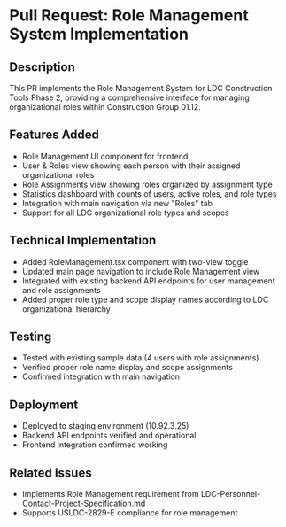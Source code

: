 # Pull Request: Role Management System Implementation

## Description
This PR implements the Role Management System for LDC Construction Tools Phase 2, providing a comprehensive interface for managing organizational roles within Construction Group 01.12.

## Features Added
- Role Management UI component for frontend
- User & Roles view showing each person with their assigned organizational roles
- Role Assignments view showing roles organized by assignment type
- Statistics dashboard with counts of users, active roles, and role types
- Integration with main navigation via new "Roles" tab
- Support for all LDC organizational role types and scopes

## Technical Implementation
- Added RoleManagement.tsx component with two-view toggle
- Updated main page navigation to include Role Management view
- Integrated with existing backend API endpoints for user management and role assignments
- Added proper role type and scope display names according to LDC organizational hierarchy

## Testing
- Tested with existing sample data (4 users with role assignments)
- Verified proper role name display and scope assignments
- Confirmed integration with main navigation

## Deployment
- Deployed to staging environment (10.92.3.25)
- Backend API endpoints verified and operational
- Frontend integration confirmed working

## Related Issues
- Implements Role Management requirement from LDC-Personnel-Contact-Project-Specification.md
- Supports USLDC-2829-E compliance for role management
